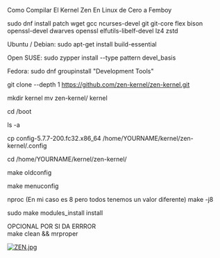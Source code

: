 Como Compilar El Kernel Zen En Linux de Cero a Femboy

sudo dnf install patch wget gcc ncurses-devel git git-core flex bison openssl-devel dwarves openssl elfutils-libelf-devel lz4 zstd



Ubuntu / Debian: 
sudo apt-get install build-essential

Open SUSE:
sudo zypper install --type pattern devel_basis


Fedora:
sudo dnf groupinstall "Development Tools"



git clone --depth 1 https://github.com/zen-kernel/zen-kernel.git 


mkdir kernel
mv zen-kernel/ kernel

cd /boot

ls -a

cp config-5.7.7-200.fc32.x86_64 /home/YOURNAME/kernel/zen-kernel/.config

cd /home/YOURNAME/kernel/zen-kernel/

make oldconfig

make menuconfig


nproc  (En mi caso es 8 pero todos tenemos un valor diferente)
make -j8

sudo make modules_install install


OPCIONAL POR SI DA ERRROR   
make clean && mrproper

[![ZEN.jpg](https://i.postimg.cc/brcjdM07/ZEN.jpg)](https://postimg.cc/YG3PsdsR)
